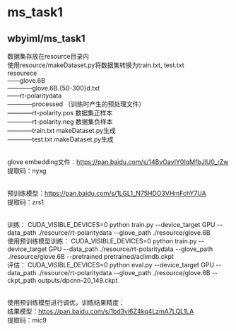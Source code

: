 # ms_task1

## wbyiml/ms_task1 


数据集存放在resource目录内 <br />
使用resource/makeDataset.py将数据集转换为train.txt, test.txt <br /> 
resourece <br /> 
——glove.6B <br /> 
————glove.6B.{50-300}d.txt   <br /> 
——rt-polaritydata   <br /> 
————processed   （训练时产生的预处理文件） <br /> 
————rt-polarity.pos   数据集正样本 <br /> 
————rt-polarity.neg   数据集负样本 <br /> 
————train.txt     makeDataset.py生成 <br /> 
————test.txt      makeDataset.py生成 <br />  <br /> 


glove embedding文件：https://pan.baidu.com/s/14BvOavIY0IqMfbJlU0_rZw <br /> 
提取码：nyxg   <br />  <br /> 

预训练模型：https://pan.baidu.com/s/1LGL1_N75HDO3VHmFchY7UA <br /> 
提取码：zrs1   <br />  <br />

训练：
CUDA_VISIBLE_DEVICES=0 python train.py --device_target GPU --data_path ./resource/rt-polaritydata --glove_path ./resource/glove.6B  <br /> 
使用预训练模型训练：
CUDA_VISIBLE_DEVICES=0 python train.py --device_target GPU --data_path ./resource/rt-polaritydata --glove_path ./resource/glove.6B --pretrained pretrained/aclimdb.ckpt  <br /> 
评估：
CUDA_VISIBLE_DEVICES=0 python eval.py --device_target GPU --data_path ./resource/rt-polaritydata --glove_path ./resource/glove.6B --ckpt_path outputs/dpcnn-20_149.ckpt
 <br />  <br /> 

使用预训练模型进行调优，训练结果精度：  <br /> 
结果模型：https://pan.baidu.com/s/1bd3vi6Z4kq4LzmA7LQL1LA <br /> 
提取码：mic9   <br />  <br />



